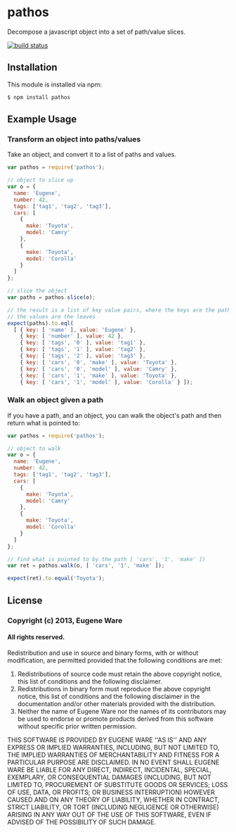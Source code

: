 # pathos

Decompose a javascript object into a set of path/value slices.

[![build status](https://secure.travis-ci.org/eugeneware/pathos.png)](http://travis-ci.org/eugeneware/pathos)

## Installation

This module is installed via npm:

``` bash
$ npm install pathos
```

## Example Usage

### Transform an object into paths/values

Take an object, and convert it to a list of paths and values.

``` js
var pathos = require('pathos');

// object to slice up
var o = {
  name: 'Eugene',
  number: 42,
  tags: ['tag1', 'tag2', 'tag3'],
  cars: [
    {
      make: 'Toyota',
      model: 'Camry'
    },
    {
      make: 'Toyota',
      model: 'Corolla'
    }
  ]
};

// slice the object
var paths = pathos.slice(o);

// the result is a list of key value pairs, where the keys are the paths and
// the values are the leaves
expect(paths).to.eql(
  [ { key: [ 'name' ], value: 'Eugene' },
    { key: [ 'number' ], value: 42 },
    { key: [ 'tags', '0' ], value: 'tag1' },
    { key: [ 'tags', '1' ], value: 'tag2' },
    { key: [ 'tags', '2' ], value: 'tag3' },
    { key: [ 'cars', '0', 'make' ], value: 'Toyota' },
    { key: [ 'cars', '0', 'model' ], value: 'Camry' },
    { key: [ 'cars', '1', 'make' ], value: 'Toyota' },
    { key: [ 'cars', '1', 'model' ], value: 'Corolla' } ]);
```

### Walk an object given a path

If you have a path, and an object, you can walk the object's path and then
return what is pointed to:

``` js
var pathos = require('pathos');

// object to walk
var o = {
  name: 'Eugene',
  number: 42,
  tags: ['tag1', 'tag2', 'tag3'],
  cars: [
    {
      make: 'Toyota',
      model: 'Camry'
    },
    {
      make: 'Toyota',
      model: 'Corolla'
    }
  ]
};

// find what is pointed to by the path [ 'cars', '1', 'make' ])
var ret = pathos.walk(o, [ 'cars', '1', 'make' ]);

expect(ret).to.equal('Toyota');
```

## License

### Copyright (c) 2013, Eugene Ware
#### All rights reserved.

Redistribution and use in source and binary forms, with or without
modification, are permitted provided that the following conditions are met:

1. Redistributions of source code must retain the above copyright
   notice, this list of conditions and the following disclaimer.
2. Redistributions in binary form must reproduce the above copyright
   notice, this list of conditions and the following disclaimer in the
   documentation and/or other materials provided with the distribution.
3. Neither the name of Eugene Ware nor the names of its contributors
   may be used to endorse or promote products derived from this software
   without specific prior written permission.

THIS SOFTWARE IS PROVIDED BY EUGENE WARE ''AS IS'' AND ANY
EXPRESS OR IMPLIED WARRANTIES, INCLUDING, BUT NOT LIMITED TO, THE IMPLIED
WARRANTIES OF MERCHANTABILITY AND FITNESS FOR A PARTICULAR PURPOSE ARE
DISCLAIMED. IN NO EVENT SHALL EUGENE WARE BE LIABLE FOR ANY
DIRECT, INDIRECT, INCIDENTAL, SPECIAL, EXEMPLARY, OR CONSEQUENTIAL DAMAGES
(INCLUDING, BUT NOT LIMITED TO, PROCUREMENT OF SUBSTITUTE GOODS OR SERVICES;
LOSS OF USE, DATA, OR PROFITS; OR BUSINESS INTERRUPTION) HOWEVER CAUSED AND
ON ANY THEORY OF LIABILITY, WHETHER IN CONTRACT, STRICT LIABILITY, OR TORT
(INCLUDING NEGLIGENCE OR OTHERWISE) ARISING IN ANY WAY OUT OF THE USE OF THIS
SOFTWARE, EVEN IF ADVISED OF THE POSSIBILITY OF SUCH DAMAGE.
